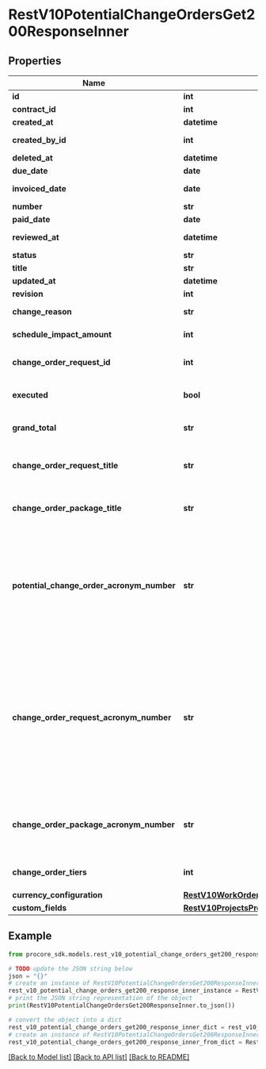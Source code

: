 # RestV10PotentialChangeOrdersGet200ResponseInner


## Properties

Name | Type | Description | Notes
------------ | ------------- | ------------- | -------------
**id** | **int** | ID | [optional] 
**contract_id** | **int** | Contract ID | [optional] 
**created_at** | **datetime** | Created at | [optional] 
**created_by_id** | **int** | Created by id | [optional] 
**deleted_at** | **datetime** | Deleted at | [optional] 
**due_date** | **date** | Due date | [optional] 
**invoiced_date** | **date** | Invoiced date | [optional] 
**number** | **str** | Number | [optional] 
**paid_date** | **date** | Paid date | [optional] 
**reviewed_at** | **datetime** | Reviewed at | [optional] 
**status** | **str** | Status | [optional] 
**title** | **str** | Title | [optional] 
**updated_at** | **datetime** | Updated at | [optional] 
**revision** | **int** | Revision | [optional] 
**change_reason** | **str** | Change reason | [optional] 
**schedule_impact_amount** | **int** | Schedule Impact | [optional] 
**change_order_request_id** | **int** | Change Order Request | [optional] 
**executed** | **bool** | Executed | [optional] [default to False]
**grand_total** | **str** | Total including markup | [optional] 
**change_order_request_title** | **str** | Change Order Request Title | [optional] 
**change_order_package_title** | **str** | Change Order Package Title | [optional] 
**potential_change_order_acronym_number** | **str** | If the change order tier is single tier, an empty string. Otherwise, the PCO acronym and number. | [optional] 
**change_order_request_acronym_number** | **str** | If the change order tier is single tier or two-tiered, an empty string. Otherwise, the COR acronym and change order request number. | [optional] 
**change_order_package_acronym_number** | **str** | The CCO acronym and change order package number. | [optional] 
**change_order_tiers** | **int** | Number of Change Order Tiers | [optional] 
**currency_configuration** | [**RestV10WorkOrderContractsGet200ResponseInnerCurrencyConfiguration**](RestV10WorkOrderContractsGet200ResponseInnerCurrencyConfiguration.md) |  | [optional] 
**custom_fields** | [**RestV10ProjectsProjectIdVisitorLogsGet200ResponseInnerCustomFields**](RestV10ProjectsProjectIdVisitorLogsGet200ResponseInnerCustomFields.md) |  | [optional] 

## Example

```python
from procore_sdk.models.rest_v10_potential_change_orders_get200_response_inner import RestV10PotentialChangeOrdersGet200ResponseInner

# TODO update the JSON string below
json = "{}"
# create an instance of RestV10PotentialChangeOrdersGet200ResponseInner from a JSON string
rest_v10_potential_change_orders_get200_response_inner_instance = RestV10PotentialChangeOrdersGet200ResponseInner.from_json(json)
# print the JSON string representation of the object
print(RestV10PotentialChangeOrdersGet200ResponseInner.to_json())

# convert the object into a dict
rest_v10_potential_change_orders_get200_response_inner_dict = rest_v10_potential_change_orders_get200_response_inner_instance.to_dict()
# create an instance of RestV10PotentialChangeOrdersGet200ResponseInner from a dict
rest_v10_potential_change_orders_get200_response_inner_from_dict = RestV10PotentialChangeOrdersGet200ResponseInner.from_dict(rest_v10_potential_change_orders_get200_response_inner_dict)
```
[[Back to Model list]](../README.md#documentation-for-models) [[Back to API list]](../README.md#documentation-for-api-endpoints) [[Back to README]](../README.md)


